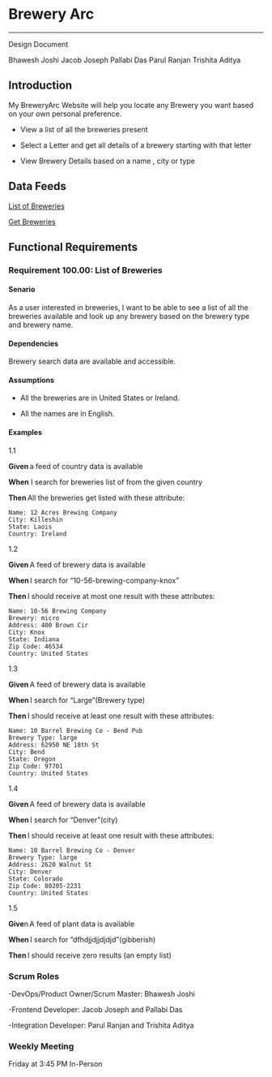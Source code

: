 # Brewery Arc

----

Design Document 

Bhawesh Joshi 
Jacob Joseph 
Pallabi Das 
Parul Ranjan 
Trishita Aditya 

## Introduction

My BreweryArc Website will help you locate any Brewery you want based on your own personal preference. 

- View a list of all the breweries present 

- Select a Letter and get all details of a brewery starting with that letter 

- View Brewery Details based on a name , city or type 

## Data Feeds 

[List of Breweries](https://api.openbrewerydb.org/breweries) 

[Get Breweries](https://api.openbrewerydb.org/breweries/1234)

## Functional Requirements 

### Requirement 100.00: List of Breweries 

#### Senario

As a user interested in breweries, I want to be able to see a list of all the breweries available and look up any brewery based on the brewery type and brewery name.

#### Dependencies 

Brewery search data are available and accessible. 

#### Assumptions 

- All the breweries are in United States or Ireland. 

- All the names are in English. 

#### Examples 
1.1


**Given** a feed of country data is available

**When** I search for breweries list of from the given country 

**Then** All the breweries get listed with these attribute:

    Name: 12 Acres Brewing Company 
    City: Killeshin 
    State: Laois  
    Country: Ireland 

1.2

**Given** A feed of brewery data is available 

**When** I search for “10-56-brewing-company-knox” 

**Then** I should receive at most one result with these attributes: 

    Name: 10-56 Brewing Company
    Brewery: micro 
    Address: 400 Brown Cir    
    City: Knox 
    State: Indiana 
    Zip Code: 46534 
    Country: United States
    
 1.3
 
**Given** A feed of brewery data is available 

**When** I search for “Large”(Brewery type) 

**Then** I should receive at least one result with these attributes: 

    Name: 10 Barrel Brewing Co - Bend Pub 
    Brewery Type: large 
    Address: 62950 NE 18th St 
    City: Bend 
    State: Oregon 
    Zip Code: 97701 
    Country: United States 
    
1.4

**Given** A feed of brewery data is available 

**When** I search for “Denver”(city)

**Then** I should receive at least one result with these attributes: 

    Name: 10 Barrel Brewing Co - Denver 
    Brewery Type: large 
    Address: 2620 Walnut St 
    City: Denver 
    State: Colorado 
    Zip Code: 80205-2231 
    Country: United States 
    
1.5

**Give**n A feed of plant data is available 

**When** I search for “dfhdjjdjjdjdjd”(gibberish)

**Then** I should receive zero results (an empty list)


### Scrum Roles

  -DevOps/Product Owner/Scrum Master: Bhawesh Joshi 

  -Frontend Developer: Jacob Joseph and Pallabi Das 

  -Integration Developer: Parul Ranjan and Trishita Aditya 

### Weekly Meeting 

  Friday at 3:45 PM In-Person 
